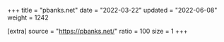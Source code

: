 +++
title = "pbanks.net"
date = "2022-03-22"
updated = "2022-06-08"
weight = 1242

[extra]
source = "https://pbanks.net/"
ratio = 100
size = 1
+++
